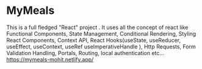 # MyMeals
This is a full fledged "React" project . It uses all the concept of react like Functional Components, State Management, Conditional Rendering, Styling React Components, Context API, React Hooks(useState, useReducer, useEffect, useContext, useRef useImperativeHandle ), Http Requests, Form Validation Handling, Portals, Routing, local authentication etc...
https://mymeals-mohit.netlify.app/
